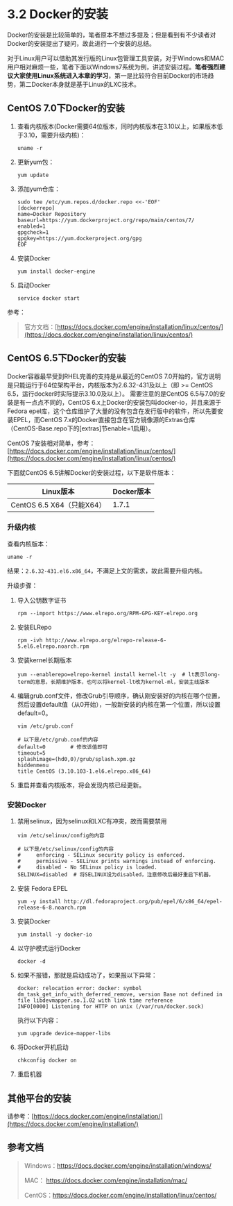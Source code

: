# 3.2 Docker的安装

Docker的安装是比较简单的，笔者原本不想过多提及；但是看到有不少读者对Docker的安装提出了疑问，故此进行一个安装的总结。

对于Linux用户可以借助其发行版的Linux包管理工具安装，对于Windows和MAC用户相对麻烦一些，笔者下面以Windows7系统为例，讲述安装过程。**笔者强烈建议大家使用Linux系统进入本章的学习**，第一是比较符合目前Docker的市场趋势，第二Docker本身就是基于Linux的LXC技术。



## CentOS 7.0下Docker的安装

1. 查看内核版本(Docker需要64位版本，同时内核版本在3.10以上，如果版本低于3.10，需要升级内核)：

   ```shell
   uname -r
   ```

2. 更新yum包：

   ```shell
   yum update
   ```

3. 添加yum仓库：

   ```shell
   sudo tee /etc/yum.repos.d/docker.repo <<-'EOF'
   [dockerrepo]
   name=Docker Repository
   baseurl=https://yum.dockerproject.org/repo/main/centos/7/
   enabled=1
   gpgcheck=1
   gpgkey=https://yum.dockerproject.org/gpg
   EOF
   ```

4. 安装Docker

   ```shell
   yum install docker-engine
   ```

5. 启动Docker

   ```shell
   service docker start
   ```




参考：

> 官方文档：[https://docs.docker.com/engine/installation/linux/centos/](https://docs.docker.com/engine/installation/linux/centos/)



## CentOS 6.5下Docker的安装

Docker容器最早受到RHEL完善的支持是从最近的CentOS 7.0开始的，官方说明是只能运行于64位架构平台，内核版本为2.6.32-431及以上（即 >= CentOS 6.5，运行docker时实际提示3.10.0及以上）。
需要注意的是CentOS 6.5与7.0的安装是有一点点不同的，CentOS 6.x上Docker的安装包叫docker-io，并且来源于Fedora epel库，这个仓库维护了大量的没有包含在发行版中的软件，所以先要安装EPEL，而CentOS 7.x的Docker直接包含在官方镜像源的Extras仓库（CentOS-Base.repo下的[extras]节enable=1启用）。

CentOS 7安装相对简单，参考：[https://docs.docker.com/engine/installation/linux/centos/](https://docs.docker.com/engine/installation/linux/centos/)

下面就CentOS 6.5讲解Docker的安装过程，以下是软件版本：

| Linux版本               | Docker版本 |
| --------------------- | -------- |
| CentOS 6.5 X64（只能X64） | 1.7.1    |



### 升级内核

查看内核版本：

```shell
uname -r
```

结果：`2.6.32-431.el6.x86_64`，不满足上文的需求，故此需要升级内核。

升级步骤：

1. 导入公钥数字证书

   ```shell
   rpm --import https://www.elrepo.org/RPM-GPG-KEY-elrepo.org
   ```

2. 安装ELRepo

   ```shell
   rpm -ivh http://www.elrepo.org/elrepo-release-6-5.el6.elrepo.noarch.rpm
   ```

3. 安装kernel长期版本

   ```shell
   yum --enablerepo=elrepo-kernel install kernel-lt -y 	# lt表示long-term的意思，长期维护版本，也可以将kernel-lt改为kernel-ml，安装主线版本
   ```

4. 编辑grub.conf文件，修改Grub引导顺序，确认刚安装好的内核在哪个位置，然后设置default值（从0开始），一般新安装的内核在第一个位置，所以设置default=0。

   ```shell
   vim /etc/grub.conf

   # 以下是/etc/grub.conf的内容
   default=0		# 修改该值即可
   timeout=5
   splashimage=(hd0,0)/grub/splash.xpm.gz
   hiddenmenu
   title CentOS (3.10.103-1.el6.elrepo.x86_64)
   ```

5. 重启并查看内核版本，将会发现内核已经更新。




### 安装Docker

1. 禁用selinux，因为selinux和LXC有冲突，故而需要禁用

   ```
   vim /etc/selinux/config的内容

   # 以下是/etc/selinux/config的内容
   #     enforcing - SELinux security policy is enforced.
   #     permissive - SELinux prints warnings instead of enforcing.
   #     disabled - No SELinux policy is loaded.
   SELINUX=disabled  # 将SELINUX设为disabled，注意修改后最好重启下机器。
   ```

2. 安装 Fedora EPEL

   ```shell
   yum -y install http://dl.fedoraproject.org/pub/epel/6/x86_64/epel-release-6-8.noarch.rpm
   ```

3. 安装Docker

   ```shell
   yum install -y docker-io
   ```

4. 以守护模式运行Docker

   ```shell
   docker -d
   ```

5. 如果不报错，那就是启动成功了，如果报以下异常：

   ```shell
   docker: relocation error: docker: symbol dm_task_get_info_with_deferred_remove, version Base not defined in file libdevmapper.so.1.02 with link time reference
   INFO[0000] Listening for HTTP on unix (/var/run/docker.sock) 
   ```

   执行以下内容：

   ```shell
   yum upgrade device-mapper-libs
   ```

6. 将Docker开机启动

   ```shell
   chkconfig docker on
   ```

7. 重启机器




## 其他平台的安装

请参考：[https://docs.docker.com/engine/installation/](https://docs.docker.com/engine/installation/)



## 参考文档

> Windows：https://docs.docker.com/engine/installation/windows/
>
> MAC： https://docs.docker.com/engine/installation/mac/
>
> CentOS：https://docs.docker.com/engine/installation/linux/centos/